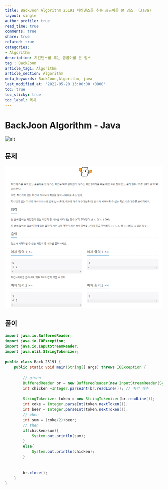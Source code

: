 ```yaml
---
title: BackJoon Algorithm 25191 치킨댄스를 추는 곰곰이를 본 임스  (Java)
layout: single
author_profile: true
read_time: true
comments: true
share: true
related: true
categories:
- Algorithm
description: 치킨댄스를 추는 곰곰이를 본 임스 
tag : BackJoon
article_tag1: Algorithm
article_section: Algorithm
meta_keywords: BackJoon,Algorithm, java
last_modified_at: '2022-05-20 13:00:00 +0800'
toc: true
toc_sticky: true
toc_label: 목차
---
```


BackJoon Algorithm - Java
====================

![alt](https://d2gd6pc034wcta.cloudfront.net/images/logo@2x.png)

## 문제

![alt](/assets/images/post/Algorithm/25191.png)


## 풀이

```java
import java.io.BufferedReader;
import java.io.IOException;
import java.io.InputStreamReader;
import java.util.StringTokenizer;

public class Back_25191 {
    public static void main(String[] args) throws IOException {

        // given
        BufferedReader br = new BufferedReader(new InputStreamReader(System.in));
        int chicken =Integer.parseInt(br.readLine()); // 치킨 개수

        StringTokenizer token = new StringTokenizer(br.readLine());
        int coke = Integer.parseInt(token.nextToken());
        int beer = Integer.parseInt(token.nextToken());
        // when
        int sum = (coke/2)+beer;
        // then
        if(chicken>sum){
            System.out.println(sum);
        }
        else{
            System.out.println(chicken);
        }


        br.close();
    }
}


```
